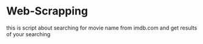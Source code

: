 # Web-Scrapping
this is script about searching for movie name from imdb.com and get results of your searching
